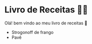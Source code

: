 # Livro de Receitas :man_cook:

Olá! bem vindo ao meu livro de receitas :wave:

- Strogonoff de frango
- Pavê